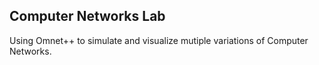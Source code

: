 ## Computer Networks Lab
Using Omnet++ to simulate and visualize mutiple variations of Computer Networks.
